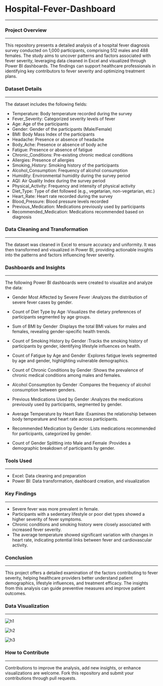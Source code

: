 # Hospital-Fever-Dashboard
---

### Project Overview
---

This repository presents a detailed analysis of a hospital fever diagnosis survey conducted on 1,000 participants, comprising 512 males and 488 females. 
The study aims to uncover patterns and factors associated with fever severity, leveraging data cleaned in Excel and visualized through Power BI dashboards. 
The findings can support healthcare professionals in identifying key contributors to fever severity and optimizing treatment plans.



### Dataset Details
---
The dataset includes the following fields:

* Temperature: Body temperature recorded during the survey
* Fever_Severity: Categorized severity levels of fever
* Age: Age of the participants
* Gender: Gender of the participants (Male/Female)
* BMI: Body Mass Index of the participants
* Headache: Presence or absence of headache
* Body_Ache: Presence or absence of body ache
* Fatigue: Presence or absence of fatigue
* Chronic_Conditions: Pre-existing chronic medical conditions
* Allergies: Presence of allergies
* Smoking_History: Smoking history of the participants
* Alcohol_Consumption: Frequency of alcohol consumption
* Humidity: Environmental humidity during the survey period
* AQI: Air Quality Index during the survey period
* Physical_Activity: Frequency and intensity of physical activity
* Diet_Type: Type of diet followed (e.g., vegetarian, non-vegetarian, etc.)
* Heart_Rate: Heart rate recorded during the survey
* Blood_Pressure: Blood pressure levels recorded
* Previous_Medication: Medications previously used by participants
* Recommended_Medication: Medications recommended based on diagnosis



### Data Cleaning and Transformation
---
The dataset was cleaned in Excel to ensure accuracy and uniformity. It was then transformed and visualized in Power BI, providing actionable insights into the patterns and factors influencing fever severity.



### Dashboards and Insights
---
The following Power BI dashboards were created to visualize and analyze the data:

* Gender Most Affected by Severe Fever
:Analyzes the distribution of severe fever cases by gender.

* Count of Diet Type by Age
:Visualizes the dietary preferences of participants segmented by age groups.

* Sum of BMI by Gender
:Displays the total BMI values for males and females, revealing gender-specific health trends.

* Count of Smoking History by Gender
:Tracks the smoking history of participants by gender, identifying lifestyle influences on health.

* Count of Fatigue by Age and Gender
:Explores fatigue levels segmented by age and gender, highlighting vulnerable demographics.

* Count of Chronic Conditions by Gender
:Shows the prevalence of chronic medical conditions among males and females.

* Alcohol Consumption by Gender
:Compares the frequency of alcohol consumption between genders.

* Previous Medications Used by Gender
:Analyzes the medications previously used by participants, segmented by gender.

* Average Temperature by Heart Rate
:Examines the relationship between body temperature and heart rate across participants.

* Recommended Medication by Gender
:Lists medications recommended for participants, categorized by gender.

* Count of Gender Splitting into Male and Female
:Provides a demographic breakdown of participants by gender.



### Tools Used
---
* Excel: Data cleaning and preparation
* Power BI: Data transformation, dashboard creation, and visualization



### Key Findings
---

* Severe fever was more prevalent in female.
* Participants with a sedentary lifestyle or poor diet types showed a higher severity of fever symptoms.
* Chronic conditions and smoking history were closely associated with increased fever severity.
* The average temperature showed significant variation with changes in heart rate, indicating potential links between fever and cardiovascular activity.

### Conclusion
---
This project offers a detailed examination of the factors contributing to fever severity, helping healthcare providers better understand patient demographics, lifestyle influences, and treatment efficacy. The insights from this analysis can guide preventive measures and improve patient outcomes.


### Data Visualization 
---
![h1](https://github.com/user-attachments/assets/8d383218-89c0-4933-bc64-cfd1daeb11b8)



![h2](https://github.com/user-attachments/assets/a43ba999-c460-40b8-ac5b-c2f510c5c3c7)


![h3](https://github.com/user-attachments/assets/bb7971a6-6101-4505-8196-67714a54502d)



### How to Contribute
---
Contributions to improve the analysis, add new insights, or enhance visualizations are welcome. Fork this repository and submit your contributions through pull requests.

